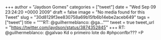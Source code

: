 
+++
author = "Jaydson Gomes"
categories = ["tweet"]
date = "Wed Sep 09 23:24:20 +0000 2009"
draft = false
image = "No media found for this Tweet"
slug = "30d8129f3ee830758a69b15fb6b14ebe2aceb649"
tags = ["tweet"]
title = """RT: @guilhermeblanco: @ga..."""
tweet = true
tweet_url = "https://twitter.com/jaydson/status/3874352845"
+++
RT: @guilhermeblanco: @galvao Kd o primeiro lote do #phpconfbr??? =P
